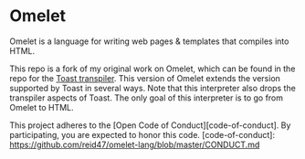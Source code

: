 # Omelet

Omelet is a language for writing web pages & templates that compiles
into HTML.

This repo is a fork of my original work on Omelet, which can be found in the
repo for the [Toast transpiler](https://github.com/reid47/toast/). This version
of Omelet extends the version supported by Toast in several ways. Note that
this interpreter also drops the transpiler aspects of Toast. The only goal of
this interpreter is to go from Omelet to HTML.

This project adheres to the [Open Code of Conduct][code-of-conduct]. By participating, you are expected to honor this code.
[code-of-conduct]: https://github.com/reid47/omelet-lang/blob/master/CONDUCT.md
